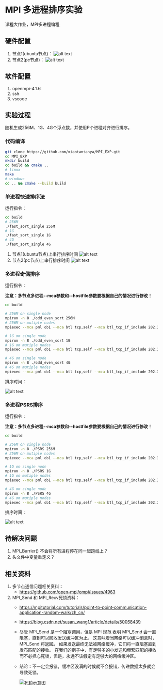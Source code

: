 # MPI 多进程排序实验

课程大作业，MPI多进程编程

## 硬件配置
1. 节点1(ubuntu节点)：
![alt text](image/image1.png)
2. 节点2(pc节点)：
![alt text](image/image2.png)
## 软件配置
1. openmpi-4.1.6
2. ssh
3. vscode

## 实验过程
随机生成256M、1G、4G个浮点数，并使用P个进程对齐进行排序。
### 代码编译
```bash
git clone https://github.com/xiaotantanya/MPI_EXP.git
cd MPI_EXP
mkdir build
cd build && cmake ..
# linux
make
# windows
cd .. && cmake --build build
```
### 单进程快速排序法
运行指令：
```bash
cd build
# 256M
./fast_sort_single 256M
# 1G
./fast_sort_single 1G
# 4G
./fast_sort_single 4G
```
1. 节点1(ubuntu节点)上串行排序时间
![alt text](image/image3.png)
2. 节点2(pc节点)上串行排序时间
![alt text](image/image4.png)

### 多进程奇偶排序
运行指令：

**注意：多节点多进程--mca参数和--hostfile参数要根据自己的情况进行修改！**
```bash
cd build

# 256M on single node
mpirun -n 8 ./odd_even_sort 256M
# 256M on mutiple nodes
mpiexec --mca pml ob1 --mca btl tcp,self --mca btl_tcp_if_include 202.38.247.204/24 -n 8 --hostfile host ./odd_even_sort 256M

# 1G on single node
mpirun -n 8 ./odd_even_sort 1G
# 1G on mutiple nodes
mpiexec --mca pml ob1 --mca btl tcp,self --mca btl_tcp_if_include 202.38.247.204/24 -n 8 --hostfile host ./odd_even_sort 1G

# 4G on single node
mpirun -n 8 ./odd_even_sort 4G
# 4G on mutiple nodes
mpiexec --mca pml ob1 --mca btl tcp,self --mca btl_tcp_if_include 202.38.247.204/24 -n 8 --hostfile host ./odd_even_sort 4G
```
排序时间：

![alt text](image/image5.png)

### 多进程PSRS排序

运行指令：

**注意：多节点多进程--mca参数和--hostfile参数要根据自己的情况进行修改！**
```bash
cd build

# 256M on single node
mpirun -n 8 ./PSRS 256M
# 256M on mutiple nodes
mpiexec --mca pml ob1 --mca btl tcp,self --mca btl_tcp_if_include 202.38.247.204/24 -n 8 --hostfile host ./PSRS 256M

# 1G on single node
mpirun -n 8 ./PSRS 1G
# 1G on mutiple nodes
mpiexec --mca pml ob1 --mca btl tcp,self --mca btl_tcp_if_include 202.38.247.204/24 -n 8 --hostfile host ./PSRS 1G

# 4G on single node
mpirun -n 8 ./PSRS 4G
# 4G on mutiple nodes
mpiexec --mca pml ob1 --mca btl tcp,self --mca btl_tcp_if_include 202.38.247.204/24 -n 8 --hostfile host ./PSRS 4G
```
排序时间：

![alt text](image/image6.png)

## 待解决问题
1. MPI_Barrier() 不会将所有进程停在同一起跑线上？
2. 头文件中变量重定义？

## 相关资料
1. 多节点通信问题相关资料：
   * https://github.com/open-mpi/ompi/issues/4963
2. MPI_Send 和 MPI_Recv死锁资料：
    * https://mpitutorial.com/tutorials/point-to-point-communication-application-random-walk/zh_cn/
    * https://blog.csdn.net/susan_wang1/article/details/50068439

    * 尽管 MPI_Send 是一个阻塞调用，但是 MPI 规范 表明 MPI_Send 会一直阻塞，直到可以回收发送缓冲区为止。 这意味着当网络可以缓冲消息时，MPI_Send 将返回。 如果发送最终无法被网络缓冲，它们将一直阻塞直到发布匹配的接收。 在我们的例子中，有足够多的小发送和频繁匹配的接收而不必担心死锁，但是，永远不该假定有足够大的网络缓冲区。

    * 结论：不一定会报错，缓冲区没满的时候就不会报错，传递数据太多就会导致死锁。

       ![死锁示意图](/image/image.png)

